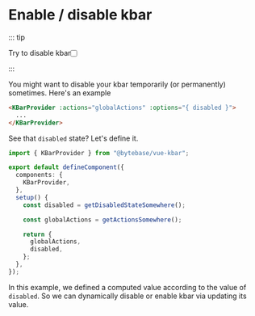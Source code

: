# Enable / disable kbar

<script setup>
import {  watch } from "vue";
import { storeToRefs } from 'pinia';
import { useKBarState, useKBarHandler, useKBarMatches } from "../../src";
import { useStore } from "../.vitepress/store.ts";

const state = useKBarState();
const handler = useKBarHandler();
const matches = useKBarMatches();

const { disabled } = storeToRefs(useStore());
</script>


::: tip
<p style="display: flex; align-items: center;">
<label for="disabled">Try to disable kbar</label>
<input name="disabled" type="checkbox" v-model="disabled" style="margin: 0; margin-left: var(--unit); margin-top: 2px;" />
</p>
:::

You might want to disable your kbar temporarily (or permanently) sometimes. Here's an example

```html
<KBarProvider :actions="globalActions" :options="{ disabled }">
  ...
</KBarProvider>
```

See that `disabled` state? Let's define it.

```typescript
import { KBarProvider } from "@bytebase/vue-kbar";

export default defineComponent({
  components: {
    KBarProvider,
  },
  setup() {
    const disabled = getDisabledStateSomewhere();

    const globalActions = getActionsSomewhere();

    return {
      globalActions,
      disabled,
    };
  },
});
```

In this example, we defined a computed value according to the value of `disabled`. So we can dynamically disable or enable kbar via updating its value.

